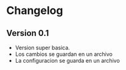 # Changelog

## Version 0.1
- Version super basica.
- Los cambios se guardan en un archivo
- La configuracion se guarda en un archivo

